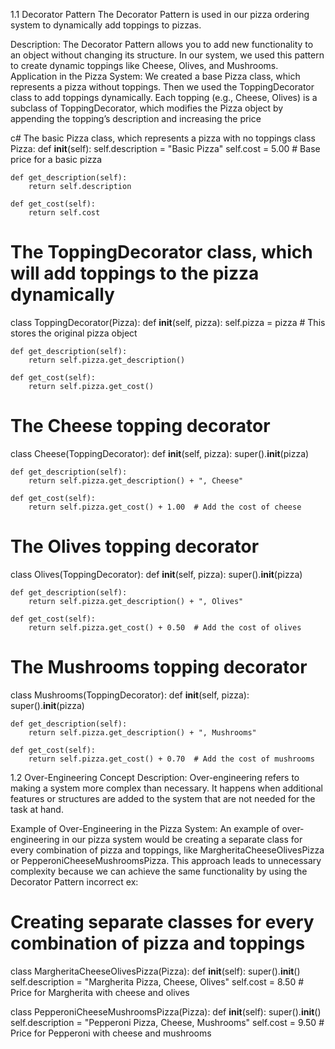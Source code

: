 1.1 Decorator Pattern
The Decorator Pattern is used in our pizza ordering system to dynamically add toppings to pizzas.

Description:
The Decorator Pattern allows you to add new functionality to an object without changing its structure.
In our system, we used this pattern to create dynamic toppings like Cheese, Olives, and Mushrooms.
Application in the Pizza System:
We created a base Pizza class, which represents a pizza without toppings. Then we used the ToppingDecorator class to add toppings dynamically.
Each topping (e.g., Cheese, Olives) is a subclass of ToppingDecorator, which modifies the Pizza object by appending the topping’s description and increasing the price

c# The basic Pizza class, which represents a pizza with no toppings
class Pizza:
    def __init__(self):
        self.description = "Basic Pizza"
        self.cost = 5.00  # Base price for a basic pizza

    def get_description(self):
        return self.description

    def get_cost(self):
        return self.cost


# The ToppingDecorator class, which will add toppings to the pizza dynamically
class ToppingDecorator(Pizza):
    def __init__(self, pizza):
        self.pizza = pizza  # This stores the original pizza object

    def get_description(self):
        return self.pizza.get_description()

    def get_cost(self):
        return self.pizza.get_cost()


# The Cheese topping decorator
class Cheese(ToppingDecorator):
    def __init__(self, pizza):
        super().__init__(pizza)

    def get_description(self):
        return self.pizza.get_description() + ", Cheese"

    def get_cost(self):
        return self.pizza.get_cost() + 1.00  # Add the cost of cheese


# The Olives topping decorator
class Olives(ToppingDecorator):
    def __init__(self, pizza):
        super().__init__(pizza)

    def get_description(self):
        return self.pizza.get_description() + ", Olives"

    def get_cost(self):
        return self.pizza.get_cost() + 0.50  # Add the cost of olives


# The Mushrooms topping decorator
class Mushrooms(ToppingDecorator):
    def __init__(self, pizza):
        super().__init__(pizza)

    def get_description(self):
        return self.pizza.get_description() + ", Mushrooms"

    def get_cost(self):
        return self.pizza.get_cost() + 0.70  # Add the cost of mushrooms

1.2 Over-Engineering Concept
Description:
Over-engineering refers to making a system more complex than necessary. It happens when additional features or structures are added to the system that are not needed for the task at hand.

Example of Over-Engineering in the Pizza System:
An example of over-engineering in our pizza system would be creating a separate class for every combination of pizza and toppings, like MargheritaCheeseOlivesPizza or PepperoniCheeseMushroomsPizza. This approach leads to unnecessary complexity because we can achieve the same functionality by using the Decorator Pattern
incorrect ex:

# Creating separate classes for every combination of pizza and toppings
class MargheritaCheeseOlivesPizza(Pizza):
    def __init__(self):
        super().__init__()
        self.description = "Margherita Pizza, Cheese, Olives"
        self.cost = 8.50  # Price for Margherita with cheese and olives


class PepperoniCheeseMushroomsPizza(Pizza):
    def __init__(self):
        super().__init__()
        self.description = "Pepperoni Pizza, Cheese, Mushrooms"
        self.cost = 9.50  # Price for Pepperoni with cheese and mushrooms

